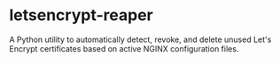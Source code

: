 # letsencrypt-reaper
A Python utility to automatically detect, revoke, and delete unused Let's Encrypt certificates based on active NGINX configuration files.
